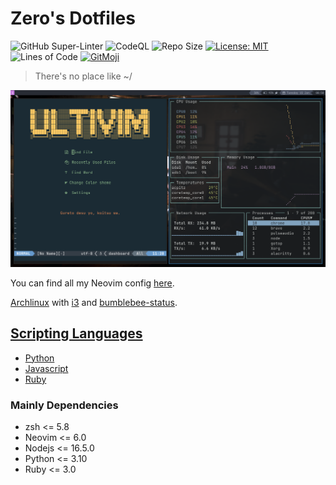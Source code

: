 # Zero's Dotfiles

![GitHub Super-Linter](https://github.com/UltiRequiem/dotfiles/workflows/Lint%20Code%20Base/badge.svg)
![CodeQL](https://github.com/UltiRequiem/dotfiles/workflows/CodeQL/badge.svg)
![Repo Size](https://img.shields.io/github/repo-size/ultirequiem/dotfiles?style=flat-square&label=Repo)
[![License: MIT](https://img.shields.io/badge/License-MIT-blue.svg)](https://opensource.org/licenses/MIT)
![Lines of Code](https://img.shields.io/tokei/lines/github.com/UltiRequiem/dotfiles?color=blue&label=Total%20Lines)
[![GitMoji](https://img.shields.io/badge/Gitmoji-%F0%9F%8E%A8%20-FFDD67.svg)](https://gitmoji.dev)

> There's no place like ~/

![Screenshot](./assets/screenshots/neovim-gotop-i3.png)

You can find all my Neovim config [here](https://github.com/UltiRequiem/neovim).

[Archlinux](https://github.com/UltiRequiem/Archlinux) with [i3](./.config/i3)
and [bumblebee-status](https://github.com/tobi-wan-kenobi/bumblebee-status).

## [Scripting Languages](./bin/)

- [Python](https://github.com/UltiRequiem/daily-python-practice)
- [Javascript](https://github.com/UltiRequiem/daily-js-practice)
- [Ruby](https://github.com/UltiRequiem/daily-ruby-practic)

### Mainly Dependencies

- zsh <= 5.8
- Neovim <= 6.0
- Nodejs <= 16.5.0
- Python <= 3.10
- Ruby <= 3.0
